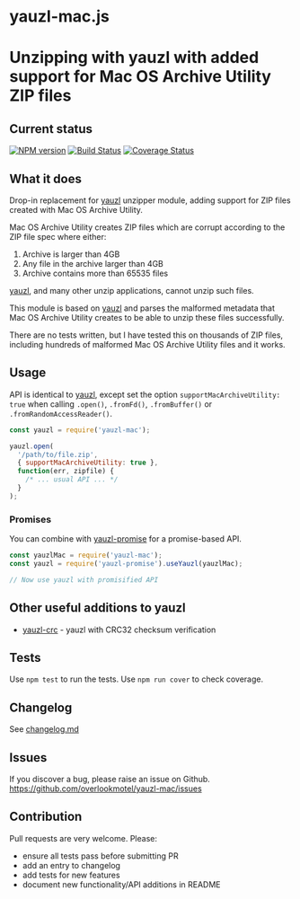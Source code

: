 # yauzl-mac.js

# Unzipping with yauzl with added support for Mac OS Archive Utility ZIP files

## Current status

[![NPM version](https://img.shields.io/npm/v/yauzl-mac.svg)](https://www.npmjs.com/package/yauzl-mac)
[![Build Status](https://img.shields.io/github/actions/workflow/status/overlookmotel/yauzl-mac/test.yml?branch=master)](https://github.com/overlookmotel/yauzl-mac/actions)
[![Coverage Status](https://img.shields.io/coveralls/overlookmotel/yauzl-mac/master.svg)](https://coveralls.io/r/overlookmotel/yauzl-mac)

## What it does

Drop-in replacement for [yauzl](https://www.npmjs.com/package/yauzl) unzipper module, adding support for ZIP files created with Mac OS Archive Utility.

Mac OS Archive Utility creates ZIP files which are corrupt according to the ZIP file spec where either:

1. Archive is larger than 4GB
2. Any file in the archive larger than 4GB
3. Archive contains more than 65535 files

[yauzl](https://www.npmjs.com/package/yauzl), and many other unzip applications, cannot unzip such files.

This module is based on [yauzl](https://www.npmjs.com/package/yauzl) and parses the malformed metadata that Mac OS Archive Utility creates to be able to unzip these files successfully.

There are no tests written, but I have tested this on thousands of ZIP files, including hundreds of malformed Mac OS Archive Utility files and it works.

## Usage

API is identical to [yauzl](https://www.npmjs.com/package/yauzl), except set the option `supportMacArchiveUtility: true` when calling `.open()`, `.fromFd()`, `.fromBuffer()` or `.fromRandomAccessReader()`.

```js
const yauzl = require('yauzl-mac');

yauzl.open(
  '/path/to/file.zip',
  { supportMacArchiveUtility: true },
  function(err, zipfile) {
    /* ... usual API ... */
  }
);
```

### Promises

You can combine with [yauzl-promise](https://www.npmjs.com/package/yauzl-promise) for a promise-based API.

```js
const yauzlMac = require('yauzl-mac');
const yauzl = require('yauzl-promise').useYauzl(yauzlMac);

// Now use yauzl with promisified API
```

## Other useful additions to yauzl

* [yauzl-crc](https://www.npmjs.com/package/yauzl-crc) - yauzl with CRC32 checksum verification

## Tests

Use `npm test` to run the tests. Use `npm run cover` to check coverage.

## Changelog

See [changelog.md](https://github.com/overlookmotel/yauzl-mac/blob/master/changelog.md)

## Issues

If you discover a bug, please raise an issue on Github. https://github.com/overlookmotel/yauzl-mac/issues

## Contribution

Pull requests are very welcome. Please:

* ensure all tests pass before submitting PR
* add an entry to changelog
* add tests for new features
* document new functionality/API additions in README
